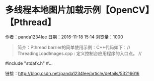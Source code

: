 # 多线程本地图片加载示例【OpenCV】【Pthread】
作者：panda1234lee
日期：2016-11-18 15:14
浏览量：1000
> 简介：Pthread barrier的简单使用示例：C++代码如下：// ThreadingLoadImages.cpp : 定义控制台应用程序的入口点。
//

#include "stdafx.h"
#...

 链接：http://blog.csdn.net/panda1234lee/article/details/53216616
